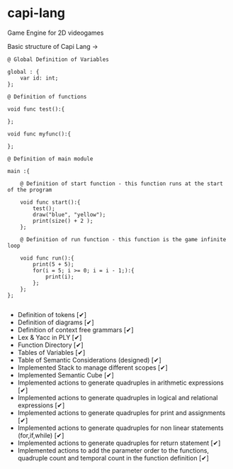 # capi-lang
Game Engine for 2D videogames

Basic structure of Capi Lang ->

```
@ Global Definition of Variables

global : {
    var id: int;
};

@ Definition of functions

void func test():{

};

void func myfunc():{

};

@ Definition of main module

main :{

    @ Definition of start function - this function runs at the start of the program

    void func start():{
        test();
        draw("blue", "yellow");
        print(size() + 2 );
    };

    @ Definition of run function - this function is the game infinite loop

    void func run():{
        print(5 + 5);
        for(i = 5; i >= 0; i = i - 1;):{
            print(i);
        };
    };
};


```

- Definition of tokens [✔]
- Definition of diagrams [✔]
- Definition of context free grammars [✔]
- Lex & Yacc in PLY [✔]
- Function Directory [✔]
- Tables of Variables [✔]
- Table of Semantic Considerations (designed) [✔]
- Implemented Stack to manage different scopes [✔]
- Implemented Semantic Cube [✔]
- Implemented actions to generate quadruples in arithmetic expressions [✔]
- Implemented actions to generate quadruples in logical and relational expressions [✔]
- Implemented actions to generate quadruples for print and assignments [✔]
- Implemented actions to generate quadruples for non linear statements (for,if,while) [✔]
- Implemented actions to generate quadruples for return statement [✔]
- Implemented actions to add the parameter order to the functions, quadruple count and temporal count in the function definition [✔]

